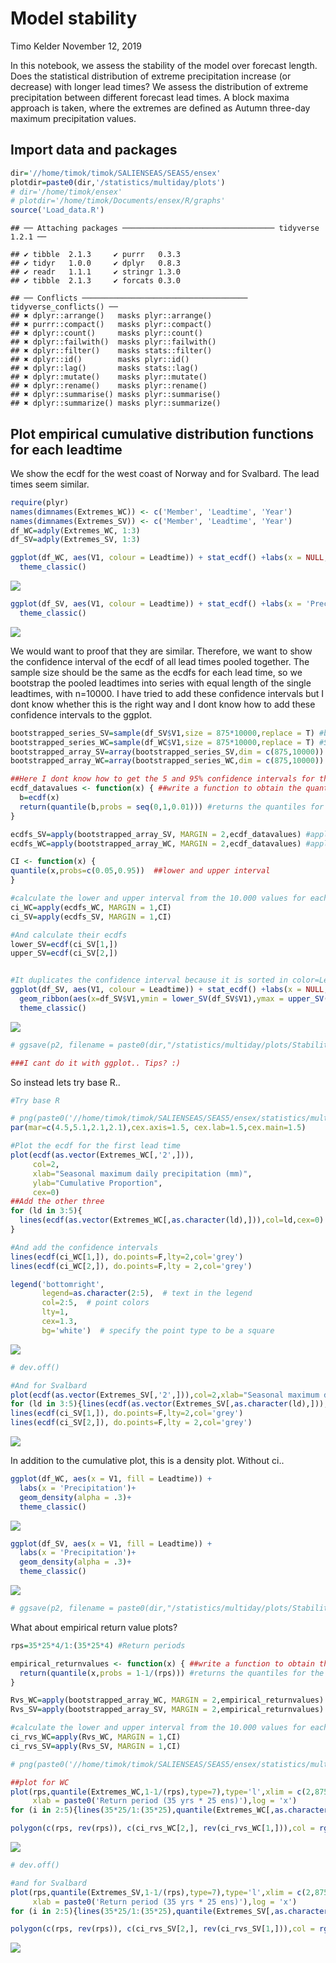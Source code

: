 Model stability
================
Timo Kelder
November 12, 2019

In this notebook, we assess the stability of the model over forecast length. Does the statistical distribution of extreme precipitation increase (or decrease) with longer lead times? We assess the distribution of extreme precipitation between different forecast lead times. A block maxima approach is taken, where the extremes are defined as Autumn three-day maximum precipitation values.

Import data and packages
------------------------

``` r
dir='//home/timok/timok/SALIENSEAS/SEAS5/ensex'
plotdir=paste0(dir,'/statistics/multiday/plots')
# dir='/home/timok/ensex'
# plotdir='/home/timok/Documents/ensex/R/graphs'
source('Load_data.R')
```

    ## ── Attaching packages ────────────────────────────────── tidyverse 1.2.1 ──

    ## ✔ tibble  2.1.3     ✔ purrr   0.3.3
    ## ✔ tidyr   1.0.0     ✔ dplyr   0.8.3
    ## ✔ readr   1.1.1     ✔ stringr 1.3.0
    ## ✔ tibble  2.1.3     ✔ forcats 0.3.0

    ## ── Conflicts ───────────────────────────────────── tidyverse_conflicts() ──
    ## ✖ dplyr::arrange()   masks plyr::arrange()
    ## ✖ purrr::compact()   masks plyr::compact()
    ## ✖ dplyr::count()     masks plyr::count()
    ## ✖ dplyr::failwith()  masks plyr::failwith()
    ## ✖ dplyr::filter()    masks stats::filter()
    ## ✖ dplyr::id()        masks plyr::id()
    ## ✖ dplyr::lag()       masks stats::lag()
    ## ✖ dplyr::mutate()    masks plyr::mutate()
    ## ✖ dplyr::rename()    masks plyr::rename()
    ## ✖ dplyr::summarise() masks plyr::summarise()
    ## ✖ dplyr::summarize() masks plyr::summarize()

Plot empirical cumulative distribution functions for each leadtime
------------------------------------------------------------------

We show the ecdf for the west coast of Norway and for Svalbard. The lead times seem similar.

``` r
require(plyr)
names(dimnames(Extremes_WC)) <- c('Member', 'Leadtime', 'Year')
names(dimnames(Extremes_SV)) <- c('Member', 'Leadtime', 'Year')
df_WC=adply(Extremes_WC, 1:3)
df_SV=adply(Extremes_SV, 1:3)

ggplot(df_WC, aes(V1, colour = Leadtime)) + stat_ecdf() +labs(x = NULL, y = 'Precipitation')+
  theme_classic() 
```

![](Model_stability_files/figure-markdown_github/unnamed-chunk-3-1.png)

``` r
ggplot(df_SV, aes(V1, colour = Leadtime)) + stat_ecdf() +labs(x = 'Precipitation')+
  theme_classic() 
```

![](Model_stability_files/figure-markdown_github/unnamed-chunk-3-2.png)

We would want to proof that they are similar. Therefore, we want to show the confidence interval of the ecdf of all lead times pooled together. The sample size should be the same as the ecdfs for each lead time, so we bootstrap the pooled leadtimes into series with equal length of the single leadtimes, with n=10000.
I have tried to add these confidence intervals but I dont know whether this is the right way and I dont know how to add these confidence intervals to the ggplot.

``` r
bootstrapped_series_SV=sample(df_SV$V1,size = 875*10000,replace = T) #bootstraps the series of length equal to each lead time (875) with n= 10.000 
bootstrapped_series_WC=sample(df_WC$V1,size = 875*10000,replace = T) #Same for WC
bootstrapped_array_SV=array(bootstrapped_series_SV,dim = c(875,10000)) #Creates an array with 10.000 series of 875 values
bootstrapped_array_WC=array(bootstrapped_series_WC,dim = c(875,10000)) #Creates an array with 10.000 series of 875 values

##Here I dont know how to get the 5 and 95% confidence intervals for the ecdf from the 10.000 series. Now, I calculate the quantiles over the ecdf for each of the series, and then calculate the lower and upper interval for the quantiles over the 10.000 values. 
ecdf_datavalues <- function(x) { ##write a function to obtain the quantiles for the ecdf distribution  
  b=ecdf(x)
  return(quantile(b,probs = seq(0,1,0.01))) #returns the quantiles for the empirical distribution
}

ecdfs_SV=apply(bootstrapped_array_SV, MARGIN = 2,ecdf_datavalues) #apply the ecdf function to each of the 10.000 series
ecdfs_WC=apply(bootstrapped_array_WC, MARGIN = 2,ecdf_datavalues) #apply the ecdf function to each of the 10.000 series

CI <- function(x) {
quantile(x,probs=c(0.05,0.95))  ##lower and upper interval
}  

#calculate the lower and upper interval from the 10.000 values for each quantile. 
ci_WC=apply(ecdfs_WC, MARGIN = 1,CI)
ci_SV=apply(ecdfs_SV, MARGIN = 1,CI)

#And calculate their ecdfs 
lower_SV=ecdf(ci_SV[1,])
upper_SV=ecdf(ci_SV[2,])


#It duplicates the confidence interval because it is sorted in color=Leadtime. Tips how to work around this?
ggplot(df_SV, aes(V1, colour = Leadtime)) + stat_ecdf() +labs(x = NULL, y = 'Precipitation')+ 
  geom_ribbon(aes(x=df_SV$V1,ymin = lower_SV(df_SV$V1),ymax = upper_SV(df_SV$V1)),alpha = 0.2)+
  theme_classic()
```

![](Model_stability_files/figure-markdown_github/unnamed-chunk-4-1.png)

``` r
# ggsave(p2, filename = paste0(dir,"/statistics/multiday/plots/Stability.png"), dpi = 100, type = "cairo")

###I cant do it with ggplot.. Tips? :)
```

So instead lets try base R..

``` r
#Try base R

# png(paste0('//home/timok/timok/SALIENSEAS/SEAS5/ensex/statistics/multiday/plots/Drift_WC_ecdf.png'),type='cairo')
par(mar=c(4.5,5.1,2.1,2.1),cex.axis=1.5, cex.lab=1.5,cex.main=1.5)

#Plot the ecdf for the first lead time
plot(ecdf(as.vector(Extremes_WC[,'2',])), 
     col=2,
     xlab="Seasonal maximum daily precipitation (mm)",
     ylab="Cumulative Proportion",
     cex=0)
##Add the other three
for (ld in 3:5){
  lines(ecdf(as.vector(Extremes_WC[,as.character(ld),])),col=ld,cex=0)
}

#And add the confidence intervals
lines(ecdf(ci_WC[1,]), do.points=F,lty=2,col='grey')
lines(ecdf(ci_WC[2,]), do.points=F,lty = 2,col='grey')

legend('bottomright',
       legend=as.character(2:5),  # text in the legend
       col=2:5,  # point colors
       lty=1,
       cex=1.3,
       bg='white')  # specify the point type to be a square
```

![](Model_stability_files/figure-markdown_github/unnamed-chunk-5-1.png)

``` r
# dev.off()

#And for Svalbard
plot(ecdf(as.vector(Extremes_SV[,'2',])),col=2,xlab="Seasonal maximum daily precipitation (mm)",ylab="Cumulative Proportion",cex=0)
for (ld in 3:5){lines(ecdf(as.vector(Extremes_SV[,as.character(ld),])),col=ld,cex=0)}
lines(ecdf(ci_SV[1,]), do.points=F,lty=2,col='grey')
lines(ecdf(ci_SV[2,]), do.points=F,lty = 2,col='grey')
```

![](Model_stability_files/figure-markdown_github/unnamed-chunk-5-2.png)

In addition to the cumulative plot, this is a density plot. Without ci..

``` r
ggplot(df_WC, aes(x = V1, fill = Leadtime)) +
  labs(x = 'Precipitation')+
  geom_density(alpha = .3)+
  theme_classic()
```

![](Model_stability_files/figure-markdown_github/unnamed-chunk-6-1.png)

``` r
ggplot(df_SV, aes(x = V1, fill = Leadtime)) +
  labs(x = 'Precipitation')+
  geom_density(alpha = .3)+
  theme_classic()
```

![](Model_stability_files/figure-markdown_github/unnamed-chunk-6-2.png)

``` r
# ggsave(p2, filename = paste0(dir,"/statistics/multiday/plots/Stability.png"), dpi = 100, type = "cairo")
```

What about empirical return value plots?

``` r
rps=35*25*4/1:(35*25*4) #Return periods

empirical_returnvalues <- function(x) { ##write a function to obtain the quantiles for the ecdf distribution  
  return(quantile(x,probs = 1-1/(rps))) #returns the quantiles for the return values (1-1/return period)
}

Rvs_WC=apply(bootstrapped_array_WC, MARGIN = 2,empirical_returnvalues) #apply the ecdf function to each of the 10.000 series
Rvs_SV=apply(bootstrapped_array_SV, MARGIN = 2,empirical_returnvalues) #apply the ecdf function to each of the 10.000 series

#calculate the lower and upper interval from the 10.000 values for each quantile. 
ci_rvs_WC=apply(Rvs_WC, MARGIN = 1,CI)
ci_rvs_SV=apply(Rvs_SV, MARGIN = 1,CI)

# png(paste0('//home/timok/timok/SALIENSEAS/SEAS5/ensex/statistics/multiday/plots/Stability_rv.png'),type='cairo')

##plot for WC
plot(rps,quantile(Extremes_WC,1-1/(rps),type=7),type='l',xlim = c(2,875),ylab='SEAS5 precipitation (mm/ 3 days)',
     xlab = paste0('Return period (35 yrs * 25 ens)'),log = 'x')
for (i in 2:5){lines(35*25/1:(35*25),quantile(Extremes_WC[,as.character(i),],1-1/(35*25/1:(35*25)),type=7),col=i)}

polygon(c(rps, rev(rps)), c(ci_rvs_WC[2,], rev(ci_rvs_WC[1,])),col = rgb(0,0,0,alpha = 0.3), border = NA)
```

![](Model_stability_files/figure-markdown_github/unnamed-chunk-7-1.png)

``` r
# dev.off()

#and for Svalbard
plot(rps,quantile(Extremes_SV,1-1/(rps),type=7),type='l',xlim = c(2,875),ylab='SEAS5 precipitation (mm/ 3 days)',
     xlab = paste0('Return period (35 yrs * 25 ens)'),log = 'x')
for (i in 2:5){lines(35*25/1:(35*25),quantile(Extremes_SV[,as.character(i),],1-1/(35*25/1:(35*25)),type=7),col=i)}

polygon(c(rps, rev(rps)), c(ci_rvs_SV[2,], rev(ci_rvs_SV[1,])),col = rgb(0,0,0,alpha = 0.3), border = NA)
```

![](Model_stability_files/figure-markdown_github/unnamed-chunk-7-2.png)

